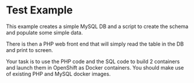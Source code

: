 # Test Example

This example creates a simple MySQL DB and a script to create the schema and populate some simple data.

There is then a PHP web front end that will simply read the table in the DB and print to screen.

Your task is to use the PHP code and the SQL code to build 2 containers and launch them in OpenShift as Docker containers.  You should make use of existing PHP and MySQL docker images.
